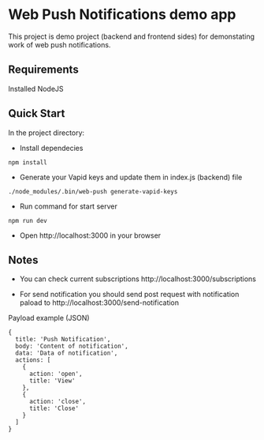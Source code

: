 # Web Push Notifications demo app

This project is demo project (backend and frontend sides) for demonstating work of web push notifications.

## Requirements

Installed NodeJS

## Quick Start

In the project directory:

- Install dependecies

```
npm install
```

- Generate your Vapid keys and update them in index.js (backend) file

```
./node_modules/.bin/web-push generate-vapid-keys
```

- Run command for start server

```
npm run dev
```

- Open http://localhost:3000 in your browser

## Notes

- You can check current subscriptions http://localhost:3000/subscriptions

- For send notification you should send post request with notification paload to http://localhost:3000/send-notification

Payload example (JSON)
```
{
  title: 'Push Notification',
  body: 'Content of notification',
  data: 'Data of notification',
  actions: [
    {
      action: 'open',
      title: 'View'
    },
    {
      action: 'close',
      title: 'Close'
    }
  ]
}
```
